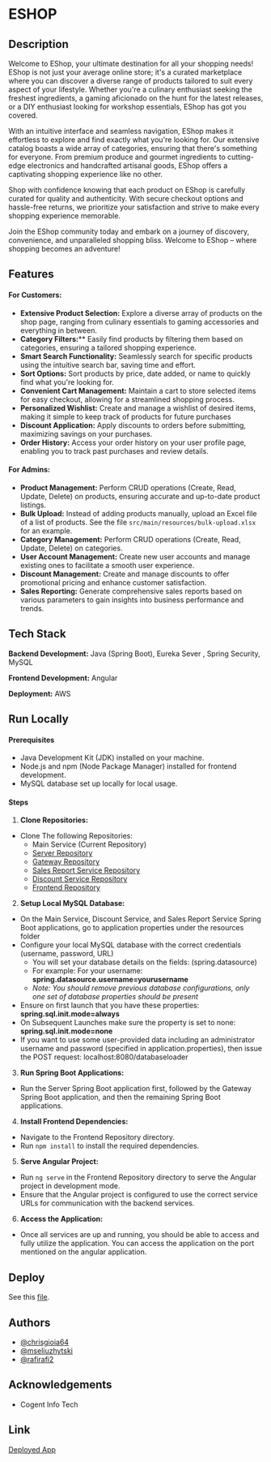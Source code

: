 
# ESHOP


## Description
Welcome to EShop, your ultimate destination for all your shopping needs! EShop is not just your average online store; it's a curated marketplace where you can discover a diverse range of products tailored to suit every aspect of your lifestyle. Whether you're a culinary enthusiast seeking the freshest ingredients, a gaming aficionado on the hunt for the latest releases, or a DIY enthusiast looking for workshop essentials, EShop has got you covered.

With an intuitive interface and seamless navigation, EShop makes it effortless to explore and find exactly what you're looking for. Our extensive catalog boasts a wide array of categories, ensuring that there's something for everyone. From premium produce and gourmet ingredients to cutting-edge electronics and handcrafted artisanal goods, EShop offers a captivating shopping experience like no other.

Shop with confidence knowing that each product on EShop is carefully curated for quality and authenticity. With secure checkout options and hassle-free returns, we prioritize your satisfaction and strive to make every shopping experience memorable.

Join the EShop community today and embark on a journey of discovery, convenience, and unparalleled shopping bliss. Welcome to EShop – where shopping becomes an adventure!
## Features
#### For Customers:
* **Extensive Product Selection:** Explore a diverse array of products on the shop page, ranging from culinary essentials to gaming accessories and everything in between.
* **Category Filters:**** Easily find products by filtering them based on categories, ensuring a tailored shopping experience.
* **Smart Search Functionality:** Seamlessly search for specific products using the intuitive search bar, saving time and effort.
* **Sort Options:** Sort products by price, date added, or name to quickly find what you're looking for.
* **Convenient Cart Management:** Maintain a cart to store selected items for easy checkout, allowing for a streamlined shopping process.
* **Personalized Wishlist:** Create and manage a wishlist of desired items, making it simple to keep track of products for future purchases
* **Discount Application:** Apply discounts to orders before submitting, maximizing savings on your purchases.
* **Order History:** Access your order history on your user profile page, enabling you to track past purchases and review details.

#### For Admins:
* **Product Management:** Perform CRUD operations (Create, Read, Update, Delete) on products, ensuring accurate and up-to-date product listings.
* **Bulk Upload:** Instead of adding products manually, upload an Excel file of a list of products. See the file `src/main/resources/bulk-upload.xlsx` for an example.
* **Category Management:** Perform CRUD operations (Create, Read, Update, Delete) on categories.
* **User Account Management:** Create new user accounts and manage existing ones to facilitate a smooth user experience.
* **Discount Management:** Create and manage discounts to offer promotional pricing and enhance customer satisfaction.
* **Sales Reporting:** Generate comprehensive sales reports based on various parameters to gain insights into business performance and trends.


## Tech Stack

**Backend Development:** Java (Spring Boot), Eureka Sever , Spring Security, MySQL

**Frontend Development:** Angular

**Deployment:** AWS


## Run Locally

#### Prerequisites
- Java Development Kit (JDK) installed on your machine.
- Node.js and npm (Node Package Manager) installed for frontend development.
- MySQL database set up locally for local usage.

#### Steps

1. **Clone Repositories:**
- Clone The following Repositories:
	- Main Service (Current Repository)
	- [Server Repository](https://github.com/mseliuzhytski/Cogent-Capstone-Ecommerce-Service-Registry)
	- [Gateway Repository](https://github.com/mseliuzhytski/Cogent-Capstone-Ecommerce-Gateway)
	- [Sales Report Service Repository](https://github.com/mseliuzhytski/Cogent-Capstone-Ecommerce-Sales-Report)
	- [Discount Service Repository](https://github.com/mseliuzhytski/Cogent-Capstone-Ecommerce-Discounts)
	- [Frontend Repository](https://github.com/mseliuzhytski/Cogent-Capstone-Ecommerce-Frontend)

2. **Setup Local MySQL Database:**
- On the Main Service, Discount Service, and Sales Report Service Spring Boot applications, go to application properties under the resources folder
- Configure your local MySQL database with the correct credentials (username, password, URL)
  - You will set your database details on the fields: (spring.datasource)
  - For example: For your username: **spring.datasource.username=yourusername**
  - *Note: You should remove previous database configurations, only one set of database properties should be present*
- Ensure on first launch that you have these properties: **spring.sql.init.mode=always**
- On Subsequent Launches make sure the property is set to none: **spring.sql.init.mode=none**
- If you want to use some user-provided data including an administrator username and password (specified in application.properties), then issue the POST request: localhost:8080/databaseloader

3. **Run Spring Boot Applications:**
- Run the Server Spring Boot application first, followed by the Gateway Spring Boot application, and then the remaining Spring Boot applications.

4. **Install Frontend Dependencies:**
- Navigate to the Frontend Repository directory.
- Run `npm install` to install the required dependencies.

5. **Serve Angular Project:**
- Run `ng serve` in the Frontend Repository directory to serve the Angular project in development mode.
- Ensure that the Angular project is configured to use the correct service URLs for communication with the backend services.

6. **Access the Application:**
- Once all services are up and running, you should be able to access and fully utilize the application. You can access the application on the port mentioned on the angular application.

## Deploy
See this [file](deployment.md).

## Authors

- [@chrisgioia64](https://github.com/chrisgioia64)
- [@mseliuzhytski](https://github.com/mseliuzhytski)
- [@rafirafi2](https://github.com/rafirafi2)


## Acknowledgements

- Cogent Info Tech

## Link
[Deployed App](http://54.85.70.2/)


